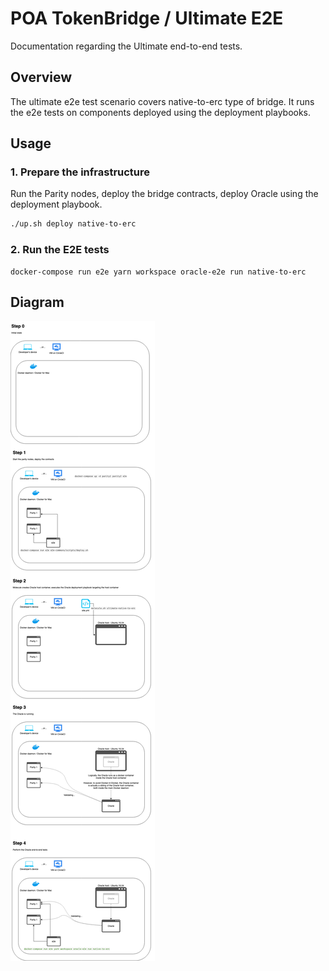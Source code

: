 # POA TokenBridge / Ultimate E2E

Documentation regarding the Ultimate end-to-end tests.

## Overview

The ultimate e2e test scenario covers native-to-erc type of bridge.
It runs the e2e tests on components deployed using the deployment playbooks.


## Usage

### 1. Prepare the infrastructure

Run the Parity nodes, deploy the bridge contracts, deploy Oracle using the deployment playbook.

```bash
./up.sh deploy native-to-erc
```

### 2. Run the E2E tests

```
docker-compose run e2e yarn workspace oracle-e2e run native-to-erc
```

## Diagram

![diagram](./ultimate.png)
